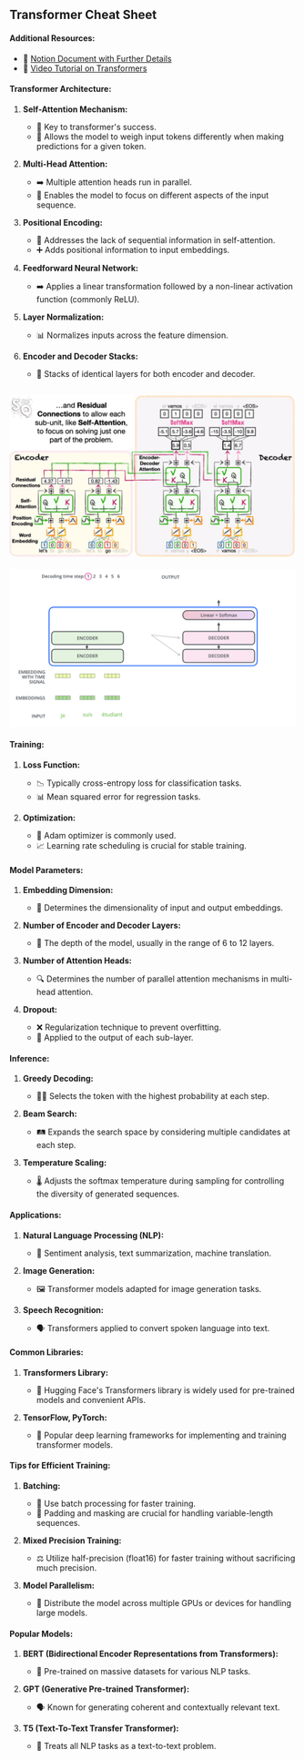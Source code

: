 
## Transformer Cheat Sheet

#### Additional Resources:

- 📑 [Notion Document with Further Details](https://www.notion.so/uttam-patel/Transformer-98a0f35922024b19896403ed85dc76a1)
- 🎥 [Video Tutorial on Transformers](https://www.youtube.com/watch?v=zxQyTK8quyY&t=1890s)


#### Transformer Architecture:

1. **Self-Attention Mechanism:**
   - 🔑 Key to transformer's success.
   - 🔄 Allows the model to weigh input tokens differently when making predictions for a given token.

2. **Multi-Head Attention:**
   - ➡️ Multiple attention heads run in parallel.
   - 🎯 Enables the model to focus on different aspects of the input sequence.

3. **Positional Encoding:**
   - 📍 Addresses the lack of sequential information in self-attention.
   - ➕ Adds positional information to input embeddings.

4. **Feedforward Neural Network:**
   - ➡️ Applies a linear transformation followed by a non-linear activation function (commonly ReLU).

5. **Layer Normalization:**
   - 📊 Normalizes inputs across the feature dimension.

6. **Encoder and Decoder Stacks:**
   - 🔗 Stacks of identical layers for both encoder and decoder.

![nn model](images/full-nn.png)
-----
![gif file](images/nne.gif)


#### Training:

1. **Loss Function:**
   - 📉 Typically cross-entropy loss for classification tasks.
   - 📊 Mean squared error for regression tasks.

2. **Optimization:**
   - 🚀 Adam optimizer is commonly used.
   - 📈 Learning rate scheduling is crucial for stable training.

#### Model Parameters:

1. **Embedding Dimension:**
   - 📏 Determines the dimensionality of input and output embeddings.

2. **Number of Encoder and Decoder Layers:**
   - 🔢 The depth of the model, usually in the range of 6 to 12 layers.

3. **Number of Attention Heads:**
   - 🔍 Determines the number of parallel attention mechanisms in multi-head attention.

4. **Dropout:**
   - ❌ Regularization technique to prevent overfitting.
   - 🔄 Applied to the output of each sub-layer.

#### Inference:

1. **Greedy Decoding:**
   - 🚶‍♂️ Selects the token with the highest probability at each step.

2. **Beam Search:**
   - 🛤️ Expands the search space by considering multiple candidates at each step.

3. **Temperature Scaling:**
   - 🌡️ Adjusts the softmax temperature during sampling for controlling the diversity of generated sequences.

#### Applications:

1. **Natural Language Processing (NLP):**
   - 📰 Sentiment analysis, text summarization, machine translation.

2. **Image Generation:**
   - 🖼️ Transformer models adapted for image generation tasks.

3. **Speech Recognition:**
   - 🗣️ Transformers applied to convert spoken language into text.


#### Common Libraries:

1. **Transformers Library:**
   - 🤗 Hugging Face's Transformers library is widely used for pre-trained models and convenient APIs.

2. **TensorFlow, PyTorch:**
   - 🧠 Popular deep learning frameworks for implementing and training transformer models.

#### Tips for Efficient Training:

1. **Batching:**
   - 🍲 Use batch processing for faster training.
   - 🚧 Padding and masking are crucial for handling variable-length sequences.

2. **Mixed Precision Training:**
   - ⚖️ Utilize half-precision (float16) for faster training without sacrificing much precision.

3. **Model Parallelism:**
   - 🔄 Distribute the model across multiple GPUs or devices for handling large models.


#### Popular Models:

1. **BERT (Bidirectional Encoder Representations from Transformers):**
   - 🤖 Pre-trained on massive datasets for various NLP tasks.

2. **GPT (Generative Pre-trained Transformer):**
   - 🗣️ Known for generating coherent and contextually relevant text.

3. **T5 (Text-To-Text Transfer Transformer):**
   - 🔄 Treats all NLP tasks as a text-to-text problem.

